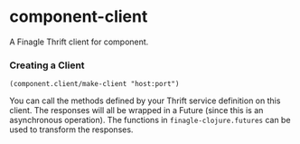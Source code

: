 # component-client

A Finagle Thrift client for component.


### Creating a Client

    (component.client/make-client "host:port")


You can call the methods defined by your Thrift service definition on this client.
The responses will all be wrapped in a Future (since this is an asynchronous operation).
The functions in `finagle-clojure.futures` can be used to transform the responses.
